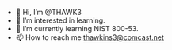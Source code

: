 - 👋 Hi, I’m @THAWK3
- 👀 I’m interested in learning.
- 🌱 I’m currently learning NIST 800-53.
- 📫 How to reach me thawkins3@comcast.net

<!---
THAWK3/THAWK3 is a ✨ special ✨ repository because its `README.md` (this file) appears on your GitHub profile.
You can click the Preview link to take a look at your changes.
--->
